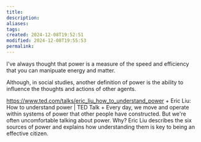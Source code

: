 ```yaml
---
title: 
description: 
aliases: 
tags: 
created: 2024-12-08T19:52:51
modified: 2024-12-08T19:55:53
permalink: 
---
```



I've always thought that power is a measure of the speed and efficiency that you can manipuate energy and matter.


Although, in social studies, another definition of power is the ability to influence the thoughts and actions of other agents.



https://www.ted.com/talks/eric_liu_how_to_understand_power + Eric Liu: How to understand power | TED Talk + Every day, we move and operate within systems of power that other people have constructed. But we're often uncomfortable talking about power. Why? Eric Liu describes the six sources of power and explains how understanding them is key to being an effective citizen.
